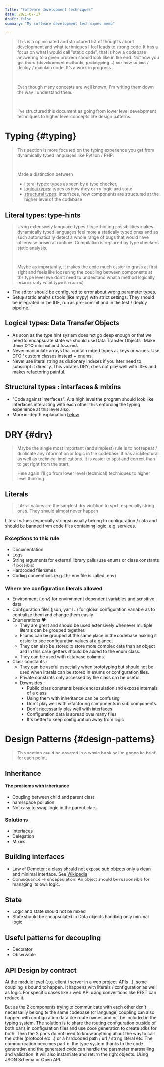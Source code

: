 ```yaml
---
Title: "Software development techniques"
date: 2021-07-17
draft: false
summary: "My software development techniques memo"

---
```


> This is a opinionated and structured list of thoughts about development and what techniques I feel leads to strong code. It has a focus on what I would call "static code", that is how a codebase answering to a given problem should look like in the end. Not how you get there (development methods, prototyping ..) nor how to test / deploy / maintain code. It's a work in progress.
>
> <br/>
>
> Even though many concepts are well known, I'm writing them down the way I understand them.
>
> <br/>
>
> I've structured this document as going from lower level development techniques to higher level concepts like design patterns.

# Typing {#typing}

> This section is more focused on the typing experience you get from dynamically typed languages like Python / PHP.
>
> <br/>
>
> Made a distinction between 
>
> - <u>literal types</u>: types as seen by a type checker, 
> - <u>logical types</u>: types as how they carry logic and state
> - <u>structural types</u>: interfaces, how components are structured at the higher level of the codebase

## Literal types: type-hints

> Using extensively language types / type-hinting possibilities makes dynamically typed languages feel more a statically typed ones and as such automatically detect a whole range of bugs that would have otherwise arisen at runtime. Compilation is replaced by type checkers static analysis.
>
> <br/>
>
> Maybe as importantly, it makes the code much easier to grasp at first sight and feels like loosening the coupling between components at the type level (we don't need to understand what a method logically returns only what type it returns)

- The editor should be configured to error about wrong parameter types.
- Setup static analysis tools (like mypy) with strict settings. They should be integrated in the IDE, run as pre-commit and in the test / deploy pipeline.

## Logical types: Data Transfer Objects

- As soon as the type hint system does not go deep enough or that we need to encapsulate state we should use Data Transfer Objects . Make these DTO minimal and focused.
- Never manipulate arrays that contain mixed types as keys or values. Use DTO / custom classes instead + enums.
- Never use literal string as dictionary indexes if you later need to subscript it directly. This violates DRY, does not play well with IDEs and makes refactoring painful.

## Structural types : interfaces & mixins

- "Code against interfaces". At a high level the program should look like interfaces interacting with each other thus enforcing the typing experience at this level also.
- More in-depth explanation [below](#design-patterns) 



# DRY {#dry}

> Maybe the single most important (and simplest) rule is to not repeat / duplicate any information or logic in the codebase. It has architectural as well as technical implications. It is easier to spot and correct than to get right from the start.
>
> Here again I'll go from lower level (technical) techniques to higher level thinking.

## Literals

> Literal values are the simplest dry violation to spot, especially string ones. They should almost never happen

Literal values (especially strings) usually belong to configuration / data and should be banned from code files containing logic, e.g. services.

### Exceptions to this rule

- Documentation
- Logs
- String arguments for external library calls (use enums or class constants if possible)
- Hardcoded filenames 
- Coding conventions (e.g. the env file is called .env)

### Where are configuration literals allowed

- Environment (.env) for environment dependent variables and sensitive data 
- Configuration files (json, yaml ..) for global configuration variable as to centralize them and change them easily
- Enumerations ❤
  - They are great and should be used extensively whenever multiple literals can be grouped together.
  - Enums can be grouped at the same place in the codebase making it easier to see configuration values at a glance. 
  - They can also be stored to store more complex data than an object and in this case getters should be added to the enum class.
  - They can be used with database columns.
- Class constants :
  - They can be useful especially when prototyping but should not be used when literals can be stored in enums or configuration files.
  - Private constants only accessed by the class can be useful.
  - Downsides :
    - Public class constants break encapsulation and expose internals of a class
    - Using them with inheritance can be confusing
    - Don't play well with refactoring components in sub components.
    - Don't necessarily play well with interfaces 
    - Configuration data is spread over many files
    - It's better to keep configuration away from logic

# Design Patterns {#design-patterns}



> This section could be covered in a whole book so I'm gonna be brief for each point.


## Inheritance



#### The problems with inheritance

- Coupling between child and parent class
- namespace pollution
- Not easy to swap logic in the parent class

### Solutions
- Interfaces
- Delegation
- Mixins

## Building interfaces

- Law of Demeter : a class should not expose sub objects only a clean and minimal interface. See [Wikipedia](https://fr.wikipedia.org/wiki/Loi_de_D%C3%A9m%C3%A9ter) 
- Consequence &rarr; encapsulation. An object should be responsible for managing its own logic.  

## State

- Logic and state should not be mixed
- State should be encapsulated in Data objects handling only minimal logic 

## Useful patterns for decoupling
- Decorator
- Observable

## API Design by contract

At the module level (e.g. client / server in a web project, APIs ..), some coupling is bound to happen. It happens with literals / configuration as well as logic. For specific cases like a web API using conventions like REST can reduce it. 

But as the 2 components trying to communicate with each other don't necessarily belong to the same codebase (or language) coupling can also happen with configuration data like route names and not be included in the typing system. The solution is to share the routing configuration outside of both parts in configuration files and use code generation to create sdks for both. Then the 2 parts do not need to know anything about the way to call the other (protocol etc ..) or a hardcoded path / url / string literal etc. The communication becomes part of the type system thanks to the code generation and the generated code can handle the parameter marshalling and validation. It will also instantiate and return the right objects. Using JSON Schema or Open API.

